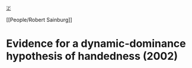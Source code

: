 [🇿](zotero://select/library/items/9NL44UUV)

[[People/Robert Sainburg]] 
# Evidence for a dynamic-dominance hypothesis of handedness (2002)


